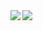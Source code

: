 <a href="https://github.com/anuraghazra/github-readme-stats">
  <img align="left" src="https://github-readme-stats.vercel.app/api?username=tmdtky" />
</a>
<a href="https://github.com/anuraghazra/github-readme-stats">
  <img align="left" src="https://github-readme-stats.vercel.app/api/top-langs/?username=tmdtky" />
</a>
